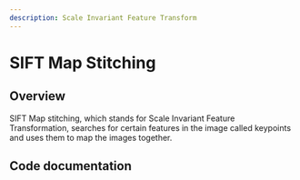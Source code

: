 ```yaml
---
description: Scale Invariant Feature Transform
---
```


# SIFT Map Stitching

## Overview

SIFT Map stitching, which stands for Scale Invariant Feature Transformation, searches for certain features in the image called keypoints and uses them to map the images together.

## Code documentation



